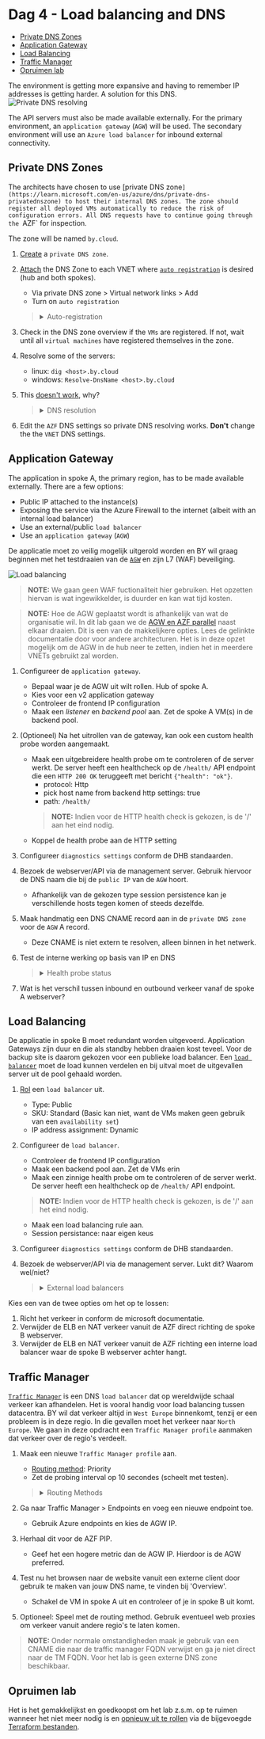 # Dag 4 - Load balancing and DNS

* [Private DNS Zones](#private-dns-zones)
* [Application Gateway](#application-gateway)
* [Load Balancing](#load-balancing)
* [Traffic Manager](#traffic-manager)
* [Opruimen lab](#opruimen-lab)

The environment is getting more expansive and having to remember IP addresses is getting harder. A solution for this DNS. 
![Private DNS resolving](./data/private_dns.svg)

The API servers must also be made available externally. For the primary environment, an `application gateway` (`AGW`) will be used. The secondary environment will use an `Azure load balancer` for inbound external connectivity.

## Private DNS Zones

The architects have chosen to use [private DNS zone`](https://learn.microsoft.com/en-us/azure/dns/private-dns-privatednszone) to host their internal DNS zones. The zone should register all deployed VMs automatically to reduce the risk of configuration errors. All DNS requests have to continue going through the `AZF` for inspection.

The zone will be named `by.cloud`.

1. [Create](https://learn.microsoft.com/en-us/azure/dns/private-dns-getstarted-portal) a `private DNS zone`.
1. [Attach](https://learn.microsoft.com/en-us/azure/dns/private-dns-virtual-network-links) the DNS Zone to each VNET where [`auto registration`](https://learn.microsoft.com/en-us/azure/dns/private-dns-autoregistration) is desired (hub and both spokes).
    * Via private DNS zone > Virtual network links > Add
    * Turn on `auto registration`

    > <details><summary>Auto-registration</summary>
    >
    > `Auto registration` is a handy feature, but each zone can only be attached to [100 `VNETs`](https://learn.microsoft.com/en-us/azure/azure-resource-manager/management/azure-subscription-service-limits#azure-dns-limits) if the the feature is enabled.
    >
    > A `VNET` with a DNS zone with `auto registration` enabled can only have that zone attached.

    </details>

1. Check in the DNS zone overview if the `VMs` are registered. If not, wait until all `virtual machines` have registered themselves in the zone.
1. Resolve some of the servers:
    * linux: `dig <host>.by.cloud`
    * windows: `Resolve-DnsName <host>.by.cloud`
1. This [doesn't work](https://learn.microsoft.com/en-us/azure/virtual-network/virtual-networks-name-resolution-for-vms-and-role-instances#name-resolution-that-uses-your-own-dns-server), why?

    > <details><summary>DNS resolution</summary>
    >
    > Zones attached to a `VNET` can only be resolved by using the `VNETs` built-in DNS server. The built-in DNS server is available on 168.63.129.16 for all VNETs. No `VNET`/on-prem network can use the DNS server of another `virtual network`. 
    >
    > All `VNETs` use the `AZF` DNS server. The `AZF` doesn't forward traffic to the network's DNS server, but CloudFlare DNS and Google DNS. This means that the zone is unresolveable for now. To fix this situation, have the firewall forward DNS requests to the `VNET` DNS.
    >
    > As of the time of writing, it's neccessary to deploy custom DNS servers in Azure to resolve `private DNS zones` from outside attached `VNETs`. Soon, the [`Azure DNS Private Resolver`](https://learn.microsoft.com/en-us/azure/dns/dns-private-resolver-overview) will be released which may make custom DNS servers unnecessary.
    >
    >**The only reason the private DNS zone is attached to the spokes, is for auto registration, not for DNS resolving.**

    </details>

6. Edit the `AZF` DNS settings so private DNS resolving works. **Don't** change the the `VNET` DNS settings.

## Application Gateway

The application in spoke A, the primary region, has to be made available externally. There are a few options:
* Public IP attached to the instance(s)
* Exposing the service via the Azure Firewall to the internet (albeit with an internal load balancer)
* Use an external/public `load balancer`
* Use an `application gateway` (`AGW`)

De applicatie moet zo veilig mogelijk uitgerold worden en BY wil graag beginnen met het testdraaien van de [`AGW`](https://learn.microsoft.com/en-us/azure/application-gateway/overview) en zijn L7 (WAF) beveiliging.

![Load balancing](./data/load_balancing.svg)

> **NOTE:** We gaan geen WAF fuctionaliteit hier gebruiken. Het opzetten hiervan is wat ingewikkelder, is duurder en kan wat tijd kosten.

> **NOTE:** Hoe de AGW geplaatst wordt is afhankelijk van wat de organisatie wil. In dit lab gaan we de [AGW en AZF parallel](https://learn.microsoft.com/en-us/azure/architecture/example-scenario/gateway/firewall-application-gateway#firewall-and-application-gateway-in-parallel) naast elkaar draaien. Dit is een van de makkelijkere opties. Lees de gelinkte documentatie door voor andere architecturen. Het is in deze opzet mogelijk om de AGW in de hub neer te zetten, indien het in meerdere VNETs gebruikt zal worden.

1. Configureer de `application gateway`.
    * Bepaal waar je de AGW uit wilt rollen. Hub of spoke A.
    * Kies voor een v2 application gateway
    * Controleer de frontend IP configuration
    * Maak een *listener* en *backend pool* aan. Zet de spoke A VM(s) in de backend pool.
1. (Optioneel) Na het uitrollen van de gateway, kan ook een custom health probe worden aangemaakt.
    * Maak een uitgebreidere health probe om te controleren of de server werkt. De server heeft een healthcheck op de `/health/` API endpoint die een `HTTP 200 OK` teruggeeft met bericht `{"health": "ok"}`. 
        * protocol: Http
        * pick host name from backend http settings: true
        * path: `/health/`
        > **NOTE:** Indien voor de HTTP health check is gekozen, is de '/' aan het eind nodig.
    * Koppel de health probe aan de HTTP setting

1. Configureer `diagnostics settings` conform de DHB standaarden.
1. Bezoek de webserver/API via de management server. Gebruik hiervoor de DNS naam die bij de `public IP` van de `AGW` hoort.
    * Afhankelijk van de gekozen type session persistence kan je verschillende hosts tegen komen of steeds dezelfde.
1. Maak handmatig een DNS CNAME record aan in de `private DNS zone` voor de `AGW` A record.
    * Deze CNAME is niet extern te resolven, alleen binnen in het netwerk.
1. Test de interne werking op basis van IP en DNS
    > <details><summary>Health probe status</summary>
    >
    > Voor de `application gateway` is het een stuk makkelijker om de health probe statussen te zien van de servers in een pool. Er is een sectie genaamd `Backend health` die een overzicht terug geeft.

    </details>

1. Wat is het verschil tussen inbound en outbound verkeer vanaf de spoke A webserver?

## Load Balancing

De applicatie in spoke B moet redundant worden uitgevoerd. Application Gateways zijn duur en die als standby hebben draaien kost teveel. Voor de backup site is daarom gekozen voor een publieke load balancer. Een [`load balancer`](https://learn.microsoft.com/en-us/azure/load-balancer/load-balancer-overview) moet de load kunnen verdelen en bij uitval moet de uitgevallen server uit de pool gehaald worden.

1. [Rol](https://learn.microsoft.com/en-us/azure/load-balancer/quickstart-load-balancer-standard-public-portal#create-load-balancer) een `load balancer` uit.
    * Type: Public
    * SKU: Standard (Basic kan niet, want de VMs maken geen gebruik van een `availability set`)
    * IP address assignment: Dynamic
1. Configureer de `load balancer`.
    * Controleer de frontend IP configuration
    * Maak een backend pool aan. Zet de VMs erin
    * Maak een zinnige health probe om te controleren of de server werkt. De server heeft een healthcheck op de `/health/` API endpoint.
    > **NOTE:** Indien voor de HTTP health check is gekozen, is de '/' aan het eind nodig.
    * Maak een load balancing rule aan.
    * Session persistance: naar eigen keus

1. Configureer `diagnostics settings` conform de DHB standaarden.
1. Bezoek de webserver/API via de management server. Lukt dit? Waarom wel/niet?
    > <details><summary>External load balancers</summary>
    >
    > De Azure ELB's doen aan DNAT, maar geen SNAT. De reden hiervoor is dat het, in tegenstelling tot de AGW, geen interne IP-adres heeft. Wanneer jouw server dit verkeer ontvangt, zal het dus het antwoord terugsturen via zijn beste route. In dit geval, is dat de default route via de Azure Firewall. Dit is duidelijk een voorbeeld van asymmetrisch verkeer.
    > 
    > Het is op te lossen [door het verkeer als volgt](https://learn.microsoft.com/en-us/azure/firewall/integrate-lb#public-load-balancer) te laten lopen: 
    > * Azure Firewall PIP
    > * DNAT richting ELB PIP
    > * ELB load balancet verkeer naar server
    > * Server heeft UDR voor AZF PIP direct naar het internet
    >   * Azure SDN SNAT de server IP terug naar LB IP
    >   * AZF SNAT het weer naar zijn IP en stuurt het door naar de client
    > 
    > Dit is best onzinnig om verschillende redenen.

    </details>

Kies een van de twee opties om het op te lossen:
1. Richt het verkeer in conform de microsoft documentatie.
1. Verwijder de ELB en NAT verkeer vanuit de AZF direct richting de spoke B webserver.
1. Verwijder de ELB en NAT verkeer vanuit de AZF richting een interne load balancer waar de spoke B webserver achter hangt.

## Traffic Manager

[`Traffic Manager`](https://learn.microsoft.com/en-us/azure/traffic-manager/traffic-manager-overview) is een DNS `load balancer` dat op wereldwijde schaal verkeer kan afhandelen. Het is vooral handig voor load balancing tussen datacentra. BY wil dat verkeer altijd in `West Europe` binnenkomt, tenzij er een probleem is in deze regio. In die gevallen moet het verkeer naar `North Europe`. We gaan in deze opdracht een `Traffic Manager profile` aanmaken dat verkeer over de regio's verdeelt.

1. Maak een nieuwe `Traffic Manager profile` aan.
    * [Routing method](https://learn.microsoft.com/en-us/azure/traffic-manager/traffic-manager-routing-methods): Priority
    * Zet de probing interval op 10 secondes (scheelt met testen).
    > <details><summary>Routing Methods</summary>
    >
    > De routing methods bepalen wie op welke instance terecht komt.
    >    * priority: voor een active/passive of primary/backup setup
    >    * weighted: verkeer proportioneel verdelen op basis van weight
    >    * performance: verkeer sturen naar best presterende server, vanaf een gebruikersperspectief bekeken
    >    * geographic: gebruikers vanuit specifieke regio's naar een specifieke endpoint sturen
    >    * multivalue: stuurt meerdere endpoints terug in plaats van één enkele
    >    * subnet: verkeer verdelen op basis van source subnet

    </details>
1. Ga naar Traffic Manager > Endpoints en voeg een nieuwe endpoint toe.
    * Gebruik Azure endpoints en kies de AGW IP.
1. Herhaal dit voor de AZF PIP.
    * Geef het een hogere metric dan de AGW IP. Hierdoor is de AGW preferred.
1. Test nu het browsen naar de website vanuit een externe client door gebruik te maken van jouw DNS name, te vinden bij 'Overview'.
    * Schakel de VM in spoke A uit en controleer of je in spoke B uit komt.
1. Optioneel: Speel met de routing method. Gebruik eventueel web proxies om verkeer vanuit andere regio's te laten komen.

> **NOTE:** Onder normale omstandigheden maak je gebruik van een CNAME die naar de traffic manager FQDN verwijst en ga je niet direct naar de TM FQDN. Voor het lab is geen externe DNS zone beschikbaar.

## Opruimen lab

Het is het gemakkelijkst en goedkoopst om het lab z.s.m. op te ruimen wanneer het niet meer nodig is en [opnieuw uit te rollen](../README.md#lab-checkpoints) via de bijgevoegde [Terraform bestanden](./tf/).
